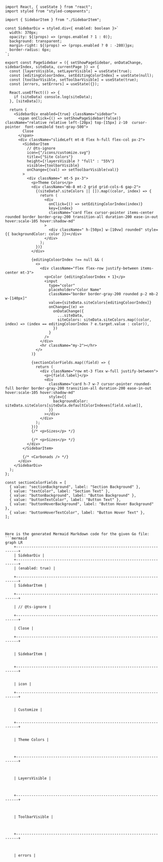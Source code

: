 ```tsx

import React, { useState } from "react";
import styled from "styled-components";

import { SidebarItem } from "./SidebarItem";

const SidebarDiv = styled.div<{ enabled: boolean }>`
  width: 370px;
  opacity: ${(props) => (props.enabled ? 1 : 0)};
  background: transparent;
  margin-right: ${(props) => (props.enabled ? 0 : -280)}px;
  border-radius: 6px;
`;

export const PageSidebar = ({ setShowPageSidebar, onDataChange, sidebarIndex, siteData, currentPage }) => {
  const [layersVisible, setLayerVisible] = useState(true);
  const [editingColoorIndex, setEditingColorIndex] = useState(null);
  const [toolbarVisible, setToolbarVisible] = useState(true);
  const [errors, setErrors] = useState({});

  React.useEffect(() => {
    if (siteData) console.log(siteData);
  }, [siteData]);

  return (
    <SidebarDiv enabled={true} className="sidebar">
      <span onClick={() => setShowPageSidebar(false)} className="relative relative left-[20px] top-[15px] z-10  cursor-pointer  font-semibold text-gray-500">
        Close
      </span>
      <div className="slideLeft mt-8 flex h-full flex-col px-2">
        <SidebarItem
          // @ts-ignore
          icon={"/icons/customize.svg"}
          title={"Site Colors"}
          height={!layersVisible ? "full" : "55%"}
          visible={toolbarVisible}
          onChange={(val) => setToolbarVisible(val)}
        >
          <div className=" mt-5 px-3">
            <p>Theme Colors</p>
            <div className="mb-8 mt-2 grid grid-cols-6 gap-2">
              {(siteData?.siteColors || []).map((color, index) => {
                return (
                  <div
                    onClick={() => setEditingColorIndex(index)}
                    key={index}
                    className="card flex cursor-pointer items-center rounded border border-gray-200 transition-all duration-200 ease-in-out hover:scale-105 hover:shadow-md"
                  >
                    <div className=" h-[50px] w-[10vw] rounded" style={{ backgroundColor: color }}></div>
                  </div>
                );
              })}
            </div>

            {editingColoorIndex !== null && (
              <>
                <div className="flex flex-row justify-between items-center mt-3">
                  <p>Color {editingColoorIndex + 1}</p>
                  <input
                    type="color"
                    placeholder="Color Name"
                    className="border border-gray-200 rounded p-2 mb-2 w-[140px]"
                    value={siteData.siteColors[editingColoorIndex]}
                    onChange={(e) =>
                      onDataChange({
                        ...siteData,
                        siteColors: siteData.siteColors.map((color, index) => (index == editingColoorIndex ? e.target.value : color)),
                      })
                    }
                  />
                </div>
                <hr className="my-2"></hr>
              </>
            )}

            {sectionColorFields.map((field) => {
              return (
                <div className="row mt-3 flex w-full justify-between">
                  <p>{field.label}</p>
                  <div
                    className="card h-7 w-7 cursor-pointer rounded-full border border-gray-200 transition-all duration-200 ease-in-out hover:scale-105 hover:shadow-md"
                    style={{
                      backgroundColor: siteData.siteColors[siteData.defaultColorIndexes[field.value]],
                    }}
                  ></div>
                </div>
              );
            })}
            {/* <p>Sizes</p> */}

            {/* <p>Sizes</p> */}
          </div>
        </SidebarItem>

        {/* <Carbonads /> */}
      </div>
    </SidebarDiv>
  );
};

const sectionColorFields = [
  { value: "sectionBackground", label: "Section Background" },
  { value: "textColor", label: "Section Text" },
  { value: "buttonBackground", label: "Button Background" },
  { value: "buttonTextColor", label: "Button Text" },
  { value: "buttonHoverBackground", label: "Button Hover Background" },
  { value: "buttonHoverTextColor", label: "Button Hover Text" },
];


```

```mermaid

Here is the generated Mermaid Markdown code for the given Go file:
```mermaid
graph LR
    +-----------------------------------------------------------------------+
    | SidebarDiv |
    +-----------------------------------------------------------------------+
    | (enabled: true) |

    +-----------------------------------------------------------------------+
    | SidebarItem |

    +-----------------------------------------------------------------------+

    | // @ts-ignore |

    +-----------------------------------------------------------------------+

    | Close |

    +-----------------------------------------------------------------------+


    | SidebarItem |


    +-----------------------------------------------------------------------+


    | icon |

    +-----------------------------------------------------------------------+


    | Customize |


    +-----------------------------------------------------------------------+


    | Theme Colors |



    +-----------------------------------------------------------------------+



    | LayersVisible |



    +-----------------------------------------------------------------------+



    | ToolbarVisible |



    +-----------------------------------------------------------------------+



    | errors |

```
